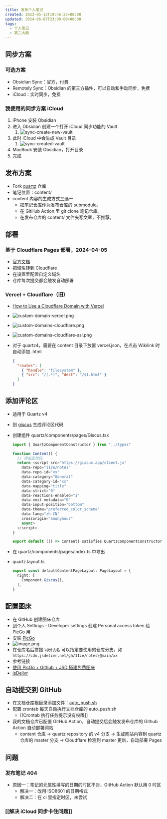 ```yaml
---
title: 发布个人笔记
created: 2023-05-12T19:46:22+08:00
updated: 2024-06-07T23:00:00+08:00
tags:
  - 个人笔记
  - 第二大脑
---
```


## 同步方案

### 可选方案

- Obsidian Sync：官方，付费
- Remotely Sync：Obsidian 的第三方插件，可以自动和手动同步，免费
- iCloud：实时同步，免费

### 我使用的同步方案 iCloud

1. iPhone 安装 Obsidian
2. 进入 Obsidian 创建一个打开 iCloud 同步功能的 Vault
   1. ![sync-create-new-vault](https://cdn.jsdelivr.net/gh/11ze/static/images/sync-create-new-vault.png)
3. 此时 iCloud 中会生成 Vault 目录
   1. ![sync-created-vault](https://cdn.jsdelivr.net/gh/11ze/static/images/sync-created-vault.png)
4. MacBook 安装 Obsidian，打开目录
5. 完成

## 发布方案

- Fork [quartz](https://github.com/jackyzha0/quartz) 仓库
- 笔记位置：content/
- content 内容的生成方式三选一
  - 把笔记仓库作为发布仓库的 submodule。
  - 在 GitHub Action 里 git clone 笔记仓库。
  - 在发布仓库的 content/ 文件夹写文章，不推荐。

## 部署

### 基于 Cloudflare Pages 部署，2024-04-05

- [官方文档](https://developers.cloudflare.com/pages/framework-guides/deploy-anything/)
- 把域名转到 Cloudflare
- 在设置里配置自定义域名
- 仓库每次提交都会触发自动部署

### Vercel + Cloudflare（旧）

- [How to Use a Cloudflare Domain with Vercel](https://vercel.com/guides/using-cloudflare-with-vercel)
- ![custom-domain-vercel.png](https://cdn.jsdelivr.net/gh/11ze/static/images/custom-domain-vercel.png)
- ![custom-domains-cloudflare.png](https://cdn.jsdelivr.net/gh/11ze/static/images/custom-domains-cloudflare.png)
- ![custom-domains-cloudflare-ssl.png](https://cdn.jsdelivr.net/gh/11ze/static/images/custom-domains-cloudflare-ssl.png)
- 对于 quartz4，需要在 content 目录下放置 vercel.json，在点击 Wikilink 时自动添加 .html

    ```json
    {
      "routes": [
        { "handle": "filesystem" },
        { "src": "/(.*)", "dest": "/$1.html" }
      ]
    }
    ```

## 添加评论区

- 适用于 Quartz v4
- 到 [giscus](https://giscus.app/zh-CN) 生成评论区代码
- 创建组件 quartz/components/pages/Giscus.tsx

    ```JavaScript
    import { QuartzComponentConstructor } from "../types"

    function Content() {
      // 评论区代码
      return <script src="https://giscus.app/client.js"
        data-repo="11ze/notes"
        data-repo-id="xx"
        data-category="General"
        data-category-id="xx"
        data-mapping="title"
        data-strict="0"
        data-reactions-enabled="1"
        data-emit-metadata="0"
        data-input-position="bottom"
        data-theme="preferred_color_scheme"
        data-lang="zh-CN"
        crossorigin="anonymous"
        async>
      </script>
    }

    export default (() => Content) satisfies QuartzComponentConstructor
    ```

- 在 quartz/components/pages/index.ts 中导出
- quartz.layout.ts

  ```TypeScript
  export const defaultContentPageLayout: PageLayout = {
    right: [
      Component.Giscus(),
    ],
  }
  ```

## 配置图床

- 在 GitHub 创建图床仓库
- 到个人 Settings - Developer settings 创建 Personal access token 给 PicGo 用
- 安装 [PicGo](https://picgo.github.io/PicGo-Doc/zh/)
- ![image.png](https://cdn.jsdelivr.net/gh/11ze/static/images/picgo-github-config.png)
- 在仓库名后拼接 `\@分支名` 可以指定要使用的仓库分支，如 `https://cdn.jsdelivr.net/gh/11ze/notes\@main/xx`
- 参考链接
- [使用 PicGo + Github + JSD 搭建免费图床](https://asuka4every.top/build-your-own-img-host/)
- [jsDelivr](https://www.jsdelivr.com/)

## 自动提交到 GitHub

- 在文档仓库根目录添加文件：[auto_push.sh](https://github.com/11ze/notes/blob/main/scripts/auto_push.sh)
- 配置 crontab 每天自动执行文档仓库的 auto_push.sh
  - [[Crontab 执行任务提示没有权限]]
- 我的文档仓库已配置 GitHub Action，自动提交后会触发发布仓库的 Github Action 自动部署网站
  - content 仓库 -> quartz repository 的 v4 分支 -> 生成网站内容到 quartz 仓库的 master 分支 -> Cloudflare 检测到 master 更新，自动部署 Pages

## 问题

### 发布笔记 404

- 原因一：笔记的元属性填写的日期的时区不对，GitHub Action 默认用 0 时区
  - 解决一：改用 ISO8601 的日期格式
  - 解决二：在 ci 里指定时区，未尝试

### [[解决 iCloud 同步卡住问题]]
